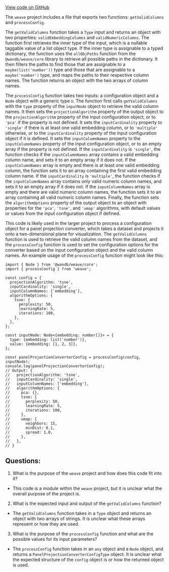 [View code on GitHub](https://github.com/wandb/weave/weave-js/src/components/Panel2/PanelProjectionConverter/util.ts)

The `weave` project includes a file that exports two functions: `getValidColumns` and `processConfig`. 

The `getValidColumns` function takes a `Type` input and returns an object with two properties: `validEmbeddingColumns` and `validNumericColumns`. The function first retrieves the inner type of the input, which is a nullable taggable value of a list object type. If the inner type is assignable to a typed dictionary, the function uses the `allObjPaths` function from the `@wandb/weave/core` library to retrieve all possible paths in the dictionary. It then filters the paths to find those that are assignable to a `maybe(list('number'))` type and those that are assignable to a `maybe('number')` type, and maps the paths to their respective column names. The function returns an object with the two arrays of column names.

The `processConfig` function takes two inputs: a configuration object and a `Node` object with a generic type `U`. The function first calls `getValidColumns` with the `type` property of the `inputNode` object to retrieve the valid column names. It then sets the `projectionAlgorithm` property of the output object to the `projectionAlgorithm` property of the input configuration object, or to `'pca'` if the property is not defined. It sets the `inputCardinality` property to `'single'` if there is at least one valid embedding column, or to `'multiple'` otherwise, or to the `inputCardinality` property of the input configuration object if it is defined. It sets the `inputColumnNames` property to the `inputColumnNames` property of the input configuration object, or to an empty array if the property is not defined. If the `inputCardinality` is `'single'`, the function checks if the `inputColumnNames` array contains a valid embedding column name, and sets it to an empty array if it does not. If the `inputColumnNames` array is empty and there is at least one valid embedding column, the function sets it to an array containing the first valid embedding column name. If the `inputCardinality` is `'multiple'`, the function checks if the `inputColumnNames` array contains only valid numeric column names, and sets it to an empty array if it does not. If the `inputColumnNames` array is empty and there are valid numeric column names, the function sets it to an array containing all valid numeric column names. Finally, the function sets the `algorithmOptions` property of the output object to an object with properties for the `'pca'`, `'tsne'`, and `'umap'` algorithms, with default values or values from the input configuration object if defined.

This code is likely used in the larger project to process a configuration object for a panel projection converter, which takes a dataset and projects it onto a two-dimensional plane for visualization. The `getValidColumns` function is used to retrieve the valid column names from the dataset, and the `processConfig` function is used to set the configuration options for the converter based on the input configuration object and the valid column names. An example usage of the `processConfig` function might look like this:

```
import { Node } from '@wandb/weave/core';
import { processConfig } from 'weave';

const config = {
  projectionAlgorithm: 'tsne',
  inputCardinality: 'single',
  inputColumnNames: ['embedding'],
  algorithmOptions: {
    tsne: {
      perplexity: 50,
      learningRate: 5,
      iterations: 100,
    },
  },
};

const inputNode: Node<{embedding: number[]}> = {
  type: {embedding: list('number')},
  value: {embedding: [1, 2, 3]},
};

const panelProjectionConverterConfig = processConfig(config, inputNode);
console.log(panelProjectionConverterConfig);
// Output: {
//   projectionAlgorithm: 'tsne',
//   inputCardinality: 'single',
//   inputColumnNames: ['embedding'],
//   algorithmOptions: {
//     pca: {},
//     tsne: {
//       perplexity: 50,
//       learningRate: 5,
//       iterations: 100,
//     },
//     umap: {
//       neighbors: 15,
//       minDist: 0.1,
//       spread: 1.0,
//     },
//   },
// }
```
## Questions: 
 1. What is the purpose of the `weave` project and how does this code fit into it?
- This code is a module within the `weave` project, but it is unclear what the overall purpose of the project is.

2. What is the expected input and output of the `getValidColumns` function?
- The `getValidColumns` function takes in a `Type` object and returns an object with two arrays of strings. It is unclear what these arrays represent or how they are used.

3. What is the purpose of the `processConfig` function and what are the possible values for its input parameters?
- The `processConfig` function takes in an `any` object and a `Node` object, and returns a `PanelProjectionConverterConfigType` object. It is unclear what the expected structure of the `config` object is or how the returned object is used.